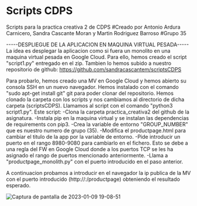 # Scripts CDPS
Scripts para la practica creativa 2 de CDPS
#Creado por Antonio Ardura Carnicero, Sandra Cascante Moran y Martin Rodriguez Barroso
#Grupo 35

-----DESPLIEGUE DE LA APLICACION EN MAQUINA VIRTUAL PESADA-----
La idea es desplegar la aplicacion como si fuera un monolito en una maquina virtual pesada en Google Cloud.
Para ello, hemos creado el script "script1.py" entregado en el zip.
Tambien lo hemos subido a nuestro repositorio de github: https://github.com/sandracascantem/scriptsCDPS

Para probarlo, hemos creado una MV en Google Cloud y hemos abierto su consola SSH en un nuevo navegador.
Hemos instalado con el comando "sudo apt-get install git" git para poder clonar del repositorio.
Hemos clonado la carpeta con los scripts y nos cambiamos al directorio de dicha carpeta (scriptsCDPS).
Llamamos al script con el comando "python3 script1.py". Este script:
-Clona la carpeta practica_creativa2 del github de la asignatura.
-Instala pip en la maquina virtual y se instalan las dependencias de requirements con pip3.
-Crea la variable de entorno "GROUP_NUMBER" que es nuestro numero de grupo (35).
-Modifica el productpage.html para cambiar el titulo de la app por la variable de entorno.
-Pide introducir un puerto en el rango 8980-9080 para cambiarlo en el fichero. Esto se debe a una regla del FW en Google Cloud donde a los puertos TCP se les ha asignado el rango de puertos mencionado anteriormente.
-Llama a "productpage_monolith.py" con el puerto introducido en el paso anterior.

A continuacion probamos a introducir en el navegador la ip publica de la MV con el puerto introducido (http://<ip-publica>:<puerto>/productpage) obteniendo el resultado esperado.

![Captura de pantalla de 2023-01-09 19-08-51](https://user-images.githubusercontent.com/99333138/211382525-cc601caf-c0d5-47bc-9f83-6e03976a923e.png)




